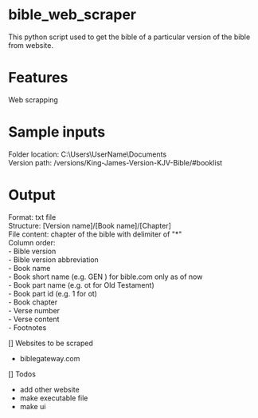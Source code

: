 # bible_web_scraper

This python script used  to get the bible of a particular version of the bible from website.

# Features
  Web scrapping
  
# Sample inputs
  Folder location: C:\Users\UserName\Documents\
  Version path: /versions/King-James-Version-KJV-Bible/#booklist
  
# Output
   Format: txt file <br>
   Structure: [Version name]/[Book name]/[Chapter] <br>
   File content: chapter of the bible with delimiter of "*" <br>
   Column order: <br>
    - Bible version<br>
    - Bible version abbreviation<br>
    - Book name<br>
    - Book short name (e.g. GEN ) for bible.com only as of now <br>
    - Book part name (e.g. ot for Old Testament)<br>
    - Book part id (e.g. 1 for ot)<br>
    - Book chapter<br>
    - Verse number<br>
    - Verse content<br>
    - Footnotes<br>

[] Websites to be scraped
  - biblegateway.com

[]  Todos
  - add other website
  - make executable file
  - make ui

